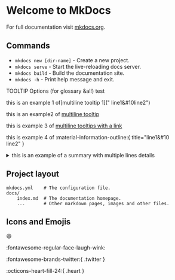 # Welcome to MkDocs

For full documentation visit [mkdocs.org](https://www.mkdocs.org).

## Commands

* `mkdocs new [dir-name]` - Create a new project.
* `mkdocs serve` - Start the live-reloading docs server.
* `mkdocs build` - Build the documentation site.
* `mkdocs -h` - Print help message and exit.


TOOLTIP Options (for glossary &al!)
test

this is an example 1 of[multiline tooltip 1](" line1&#10line2")

[tooltip_example_2]: ## "this is line 1 of my tooltip &#10this is line 2 of my tooltip"
this is an example2 of [multiline  tooltip][tooltip_example_2]

this is example 3 of [multiline tooltips with a link](
    https://example.com "
    I'm a tooltip! again &#10 <br>
    and again? 
    foo")

this is example 4 of :material-information-outline:{ title="line1&#10 <br>line2" }


<details><summary> this is an example of a summary with multiple lines details </summary>
this is line 1 of my details.<br>
this is line 2 of my details.<br>
</details>




## Project layout

    mkdocs.yml    # The configuration file.
    docs/
        index.md  # The documentation homepage.
        ...       # Other markdown pages, images and other files.



## Icons and Emojis
:smile:

:fontawesome-regular-face-laugh-wink:

:fontawesome-brands-twitter:{ .twitter }

:octicons-heart-fill-24:{ .heart }
